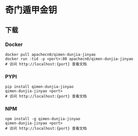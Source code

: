 # 奇门遁甲金钥

## 下载

### Docker

```
docker pull apachecn0/qimen-dunjia-jinyao
docker run -tid -p <port>:80 apachecn0/qimen-dunjia-jinyao
# 访问 http://localhost:{port} 查看文档
```

### PYPI

```
pip install qimen-dunjia-jinyao
qimen-dunjia-jinyao <port>
# 访问 http://localhost:{port} 查看文档
```

### NPM

```
npm install -g qimen-dunjia-jinyao
qimen-dunjia-jinyao <port>
# 访问 http://localhost:{port} 查看文档
```